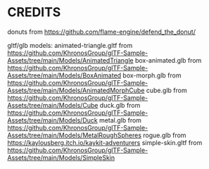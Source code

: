 # CREDITS

donuts from https://github.com/flame-engine/defend_the_donut/

gltf/glb models:
animated-triangle.gltf from https://github.com/KhronosGroup/glTF-Sample-Assets/tree/main/Models/AnimatedTriangle
box-animated.glb from https://github.com/KhronosGroup/glTF-Sample-Assets/tree/main/Models/BoxAnimated
box-morph.glb from https://github.com/KhronosGroup/glTF-Sample-Assets/tree/main/Models/AnimatedMorphCube
cube.glb from https://github.com/KhronosGroup/glTF-Sample-Assets/tree/main/Models/Cube
duck.glb from https://github.com/KhronosGroup/glTF-Sample-Assets/tree/main/Models/Duck
metal.glb from https://github.com/KhronosGroup/glTF-Sample-Assets/tree/main/Models/MetalRoughSpheres
rogue.glb from https://kaylousberg.itch.io/kaykit-adventurers
simple-skin.gltf from https://github.com/KhronosGroup/glTF-Sample-Assets/tree/main/Models/SimpleSkin